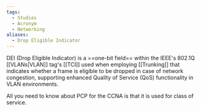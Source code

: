 ```yaml
---
tags:
  - Studies
  - Acronym
  - Networking
aliases:
  - Drop Eligible Indicator
---
```

DEI (Drop Eligible Indicator) is a ==one-bit field== within the IEEE's 802.1Q [[VLANs|VLAN]] tag's [[TCI]] used when employing [[Trunking]] that indicates whether a frame is eligible to be dropped in case of network congestion, supporting enhanced Quality of Service (QoS) functionality in VLAN environments.

All you need to know about PCP for the CCNA is that it is used for class of service.